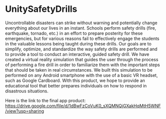 # UnitySafetyDrills


Uncontrollable disasters can strike without warning and potentially change everything about our lives in an instant. Schools perform safety drills (fire, earthquake, tornado, etc.) in an effort to prepare posterity for these emergencies, but for various reasons fail to effectively engage the students in the valuable lessons being taught during these drills. Our goals are to simplify, optimize, and standardize the way safety drills are performed and to provide a tool to conduct an interactive, guided safety drill. We have created a virtual reality simulation that guides the user through the process of performing a fire drill in order to familiarize them with the important steps that should be taken in real circumstances. We built this simulation to be performed on any Android smartphone with the use of a basic VR headset, such as Google Cardboard. With this product, we hope to provide an educational tool that better prepares individuals on how to respond in disastrous situations.


Here is the link to the final app product:
https://drive.google.com/file/d/1dBwFzCoVuK0_sXQMNQjGXakHqMtH5WNF/view?usp=sharing


